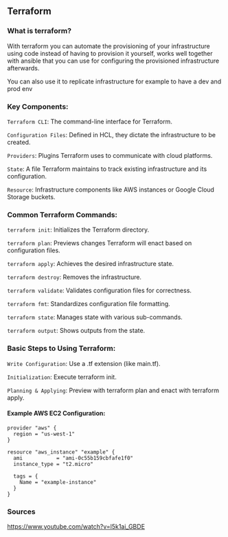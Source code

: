 ## Terraform


### What is terraform?

With terraform you can automate the provisioning of your infrastructure using code instead of having to provision it yourself, works well together with ansible that you can use for configuring the provisioned infrastructure afterwards.

You can also use it to replicate infrastructure for example to have a dev and prod env

### Key Components:

`Terraform CLI`: The command-line interface for Terraform.

`Configuration Files`: Defined in HCL, they dictate the infrastructure to be created.

`Providers`: Plugins Terraform uses to communicate with cloud platforms.

`State`: A file Terraform maintains to track existing infrastructure and its configuration.

`Resource`: Infrastructure components like AWS instances or Google Cloud Storage buckets.


### Common Terraform Commands:

`terraform init`: Initializes the Terraform directory.

`terraform plan`: Previews changes Terraform will enact based on configuration files.

`terraform apply`: Achieves the desired infrastructure state.

`terraform destroy`: Removes the infrastructure.

`terraform validate`: Validates configuration files for correctness.

`terraform fmt`: Standardizes configuration file formatting.

`terraform state`: Manages state with various sub-commands.

`terraform output`: Shows outputs from the state.

### Basic Steps to Using Terraform:
`Write Configuration`: Use a .tf extension (like main.tf).

`Initialization`: Execute terraform init.

`Planning & Applying`: Preview with terraform plan and enact with terraform apply.

#### Example AWS EC2 Configuration:

```hcl
provider "aws" {
  region = "us-west-1"
}

resource "aws_instance" "example" {
  ami           = "ami-0c55b159cbfafe1f0"
  instance_type = "t2.micro"

  tags = {
    Name = "example-instance"
  }
}
```



### Sources

https://www.youtube.com/watch?v=l5k1ai_GBDE


